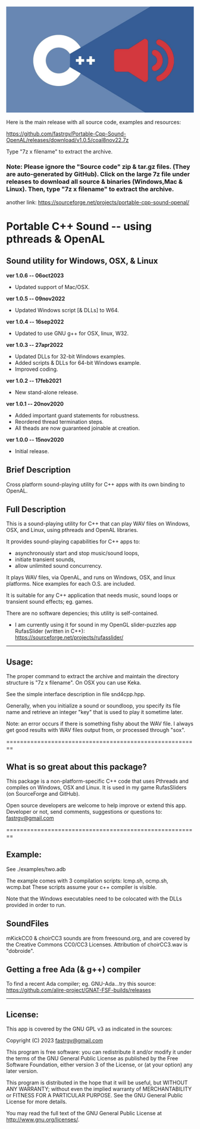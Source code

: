 
![screenshot](https://github.com/fastrgv/Portable-Cpp-Sound-OpenAL/blob/main/cppSound.jpeg)


Here is the main release with all source code, examples and resources:

https://github.com/fastrgv/Portable-Cpp-Sound-OpenAL/releases/download/v1.0.5/coal8nov22.7z

Type "7z x filename" to extract the archive.

### Note: Please ignore the "Source code" zip & tar.gz files. (They are auto-generated by GitHub). Click on the large 7z file under releases to download all source & binaries (Windows,Mac & Linux). Then, type "7z x filename" to extract the archive. 








another link:
https://sourceforge.net/projects/portable-cpp-sound-openal/


# Portable C++ Sound -- using pthreads & OpenAL
## Sound utility for Windows, OSX, & Linux


**ver 1.0.6 -- 06oct2023**

* Updated support of Mac/OSX.


**ver 1.0.5 -- 09nov2022**

* Updated Windows script [& DLLs] to W64.


**ver 1.0.4 -- 16sep2022**

* Updated to use GNU g++ for OSX, linux, W32.


**ver 1.0.3 -- 27apr2022**

* Updated DLLs for 32-bit Windows examples.
* Added scripts & DLLs for 64-bit Windows example.
* Improved coding.

**ver 1.0.2 -- 17feb2021**

* New stand-alone release.

**ver 1.0.1 -- 20nov2020**

* Added important guard statements for robustness.
* Reordered thread termination steps.
* All theads are now guaranteed joinable at creation.

**ver 1.0.0 -- 15nov2020**

* Initial release.



## Brief Description
Cross platform sound-playing utility for C++ apps with its own binding to OpenAL.



## Full Description


This is a sound-playing utility for C++ that can play WAV files on Windows, OSX, and Linux, using pthreads and OpenAL libraries.

It provides sound-playing capabilities for C++ apps to:

* asynchronously start and stop music/sound loops, 
* initiate transient sounds,
* allow unlimited sound concurrency.


It plays WAV files, via OpenAL, and runs on Windows, OSX, and linux platforms. Nice examples for each O.S. are included.

It is suitable for any C++ application that needs music, sound loops or transient sound effects; eg. games.

There are no software depencies; this utility is self-contained.

* I am currently using it for sound in my OpenGL slider-puzzles app RufasSlider (written in C++): https://sourceforge.net/projects/rufasslider/

--------------------------------------------------------
## Usage:

The proper command to extract the archive and maintain the directory structure is "7z x filename".
On OSX you can use Keka.

See the simple interface description in file snd4cpp.hpp.

Generally, when you initialize a sound or soundloop, you specify its file name and retrieve an integer "key" that is used to play it sometime later.

Note: an error occurs if there is something fishy about the WAV file. I always get good results with WAV files output from, or processed through "sox".

========================================================
## What is so great about this package?

This package is a non-platform-specific C++ code that uses Pthreads and compiles on Windows, OSX and Linux. It is used in my game RufasSliders (on SourceForge and GitHub).

Open source developers are welcome to help improve or extend this app.
Developer or not, send comments, suggestions or questions to:
fastrgv@gmail.com


========================================================

## Example:

See ./examples/two.adb

The example comes with 3 compilation scripts: lcmp.sh, ocmp.sh, wcmp.bat
These scripts assume your c++ compiler is visible.

Note that the Windows executables need to be colocated with the DLLs provided in order to run.

## SoundFiles
mKickCC0 & choirCC3 sounds are from freesound.org, and are covered by the Creative Commons CC0/CC3 Licenses. Attribution of choirCC3.wav is "dobroide".

## Getting a free Ada (& g++) compiler
To find a recent Ada compiler;  eg. GNU-Ada...try this source:
	https://github.com/alire-project/GNAT-FSF-builds/releases


--------------------------
## License:


This app is covered by the GNU GPL v3 as indicated in the sources:


Copyright (C) 2023  <fastrgv@gmail.com>

This program is free software: you can redistribute it and/or modify
it under the terms of the GNU General Public License as published by
the Free Software Foundation, either version 3 of the License, or
(at your option) any later version.

This program is distributed in the hope that it will be useful,
but WITHOUT ANY WARRANTY; without even the implied warranty of
MERCHANTABILITY or FITNESS FOR A PARTICULAR PURPOSE.  See the
GNU General Public License for more details.

You may read the full text of the GNU General Public License
at <http://www.gnu.org/licenses/>.



